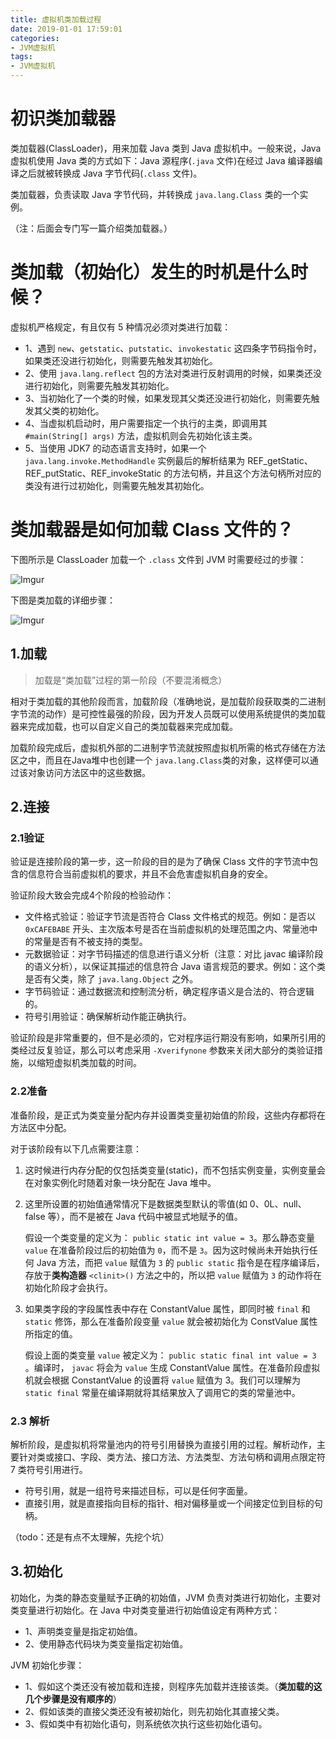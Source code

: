 ```yaml
---
title: 虚拟机类加载过程
date: 2019-01-01 17:59:01
categories: 
- JVM虚拟机
tags:
- JVM虚拟机
---
```




# 初识类加载器

类加载器(ClassLoader)，用来加载 Java 类到 Java 虚拟机中。一般来说，Java 虚拟机使用 Java 类的方式如下：Java 源程序(`.java` 文件)在经过 Java 编译器编译之后就被转换成 Java 字节代码(`.class` 文件)。



类加载器，负责读取 Java 字节代码，并转换成 `java.lang.Class` 类的一个实例。



（注：后面会专门写一篇介绍类加载器。）



# 类加载（初始化）发生的时机是什么时候？

虚拟机严格规定，有且仅有 5 种情况必须对类进行加载：

- 1、遇到 `new`、`getstatic`、`putstatic`、`invokestatic` 这四条字节码指令时，如果类还没进行初始化，则需要先触发其初始化。
- 2、使用 `java.lang.reflect` 包的方法对类进行反射调用的时候，如果类还没进行初始化，则需要先触发其初始化。
- 3、当初始化了一个类的时候，如果发现其父类还没进行初始化，则需要先触发其父类的初始化。
- 4、当虚拟机启动时，用户需要指定一个执行的主类，即调用其 `#main(String[] args)` 方法，虚拟机则会先初始化该主类。
- 5、当使用 JDK7 的动态语言支持时，如果一个 `java.lang.invoke.MethodHandle` 实例最后的解析结果为 REF_getStatic、REF_putStatic、REF_invokeStatic 的方法句柄，并且这个方法句柄所对应的类没有进行过初始化，则需要先触发其初始化。



# 类加载器是如何加载 Class 文件的？

下图所示是 ClassLoader 加载一个 `.class` 文件到 JVM 时需要经过的步骤：

![Imgur](https://i.imgur.com/LFd9D4Z.png)


下图是类加载的详细步骤：

![Imgur](https://i.imgur.com/aoTb4Pf.png)


## 1.加载

> 加载是“类加载”过程的第一阶段（不要混淆概念）

相对于类加载的其他阶段而言，加载阶段（准确地说，是加载阶段获取类的二进制字节流的动作）是可控性最强的阶段，因为开发人员既可以使用系统提供的类加载器来完成加载，也可以自定义自己的类加载器来完成加载。

加载阶段完成后，虚拟机外部的二进制字节流就按照虚拟机所需的格式存储在方法区之中，而且在Java堆中也创建一个 `java.lang.Class`类的对象，这样便可以通过该对象访问方法区中的这些数据。



## 2.连接



### 2.1验证

验证是连接阶段的第一步，这一阶段的目的是为了确保 Class 文件的字节流中包含的信息符合当前虚拟机的要求，并且不会危害虚拟机自身的安全。

验证阶段大致会完成4个阶段的检验动作：

- 文件格式验证：验证字节流是否符合 Class 文件格式的规范。例如：是否以 `0xCAFEBABE` 开头、主次版本号是否在当前虚拟机的处理范围之内、常量池中的常量是否有不被支持的类型。
- 元数据验证：对字节码描述的信息进行语义分析（注意：对比 javac 编译阶段的语义分析），以保证其描述的信息符合 Java 语言规范的要求。例如：这个类是否有父类，除了 `java.lang.Object` 之外。
- 字节码验证：通过数据流和控制流分析，确定程序语义是合法的、符合逻辑的。
- 符号引用验证：确保解析动作能正确执行。

验证阶段是非常重要的，但不是必须的，它对程序运行期没有影响，如果所引用的类经过反复验证，那么可以考虑采用 `-Xverifynone` 参数来关闭大部分的类验证措施，以缩短虚拟机类加载的时间。



### 2.2准备

准备阶段，是正式为类变量分配内存并设置类变量初始值的阶段，这些内存都将在方法区中分配。



对于该阶段有以下几点需要注意：

1. 这时候进行内存分配的仅包括类变量(static)，而不包括实例变量，实例变量会在对象实例化时随着对象一块分配在 Java 堆中。

2. 这里所设置的初始值通常情况下是数据类型默认的零值(如 0、0L、null、false 等），而不是被在 Java 代码中被显式地赋予的值。

   假设一个类变量的定义为： `public static int value = 3`。那么静态变量 `value` 在准备阶段过后的初始值为 `0`，而不是 `3`。因为这时候尚未开始执行任何 Java 方法，而把 `value` 赋值为 `3` 的 `public static` 指令是在程序编译后，存放于**类构造器** `<clinit>()` 方法之中的，所以把 `value` 赋值为 `3` 的动作将在初始化阶段才会执行。

3. 如果类字段的字段属性表中存在 ConstantValue 属性，即同时被 `final` 和 `static` 修饰，那么在准备阶段变量 `value` 就会被初始化为 ConstValue 属性所指定的值。

   假设上面的类变量 `value` 被定义为： `public static final int value = 3` 。编译时， `javac` 将会为 `value` 生成 ConstantValue 属性。在准备阶段虚拟机就会根据 ConstantValue 的设置将 `value` 赋值为 3。我们可以理解为 `static final` 常量在编译期就将其结果放入了调用它的类的常量池中。



### 2.3 解析

解析阶段，是虚拟机将常量池内的符号引用替换为直接引用的过程。解析动作，主要针对类或接口、字段、类方法、接口方法、方法类型、方法句柄和调用点限定符 7 类符号引用进行。

- 符号引用，就是一组符号来描述目标，可以是任何字面量。
- 直接引用，就是直接指向目标的指针、相对偏移量或一个间接定位到目标的句柄。

（todo：还是有点不太理解，先挖个坑）



## 3.初始化

初始化，为类的静态变量赋予正确的初始值，JVM 负责对类进行初始化，主要对类变量进行初始化。在 Java 中对类变量进行初始值设定有两种方式：

- 1、声明类变量是指定初始值。
- 2、使用静态代码块为类变量指定初始值。



JVM 初始化步骤：

- 1、假如这个类还没有被加载和连接，则程序先加载并连接该类。（**类加载的这几个步骤是没有顺序的**）
- 2、假如该类的直接父类还没有被初始化，则先初始化其直接父类。
- 3、假如类中有初始化语句，则系统依次执行这些初始化语句。